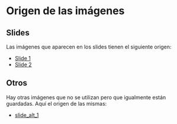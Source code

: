 # Origen de las imágenes

## Slides

Las imágenes que aparecen en los slides tienen el siguiente origen:
- [Slide 1](https://www.istockphoto.com/es/foto/hombre-abre-las-puertas-traseras-de-la-furgoneta-de-reparto-gm1168548996-322692493)
- [Slide 2](https://www.istockphoto.com/es/foto/blanco-transportador-conducir-dentro-de-la-ciudad-gm1096425362-294398227)

## Otros

Hay otras imágenes que no se utilizan pero que igualmente están guardadas.
Aquí el origen de las mismas:
- [slide_alt_1](https://www.istockphoto.com/es/foto/minivan-blanco-en-la-carretera-en-el-transporte-de-furgonetas-de-entrada-gm1219781834-356912181)
